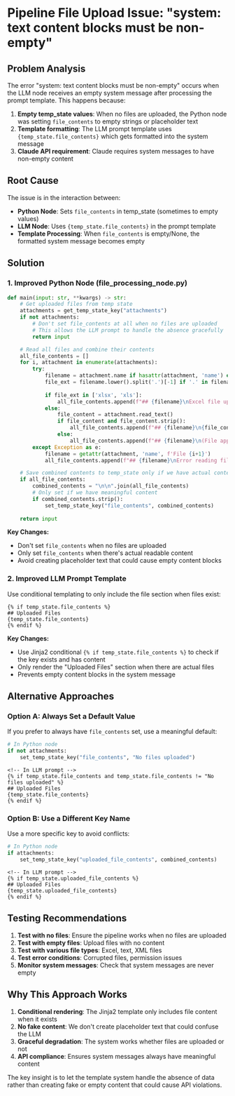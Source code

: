 # Pipeline File Upload Issue: "system: text content blocks must be non-empty"

## Problem Analysis

The error "system: text content blocks must be non-empty" occurs when the LLM node receives an empty system message after processing the prompt template. This happens because:

1. **Empty temp_state values**: When no files are uploaded, the Python node was setting `file_contents` to empty strings or placeholder text
2. **Template formatting**: The LLM prompt template uses `{temp_state.file_contents}` which gets formatted into the system message
3. **Claude API requirement**: Claude requires system messages to have non-empty content

## Root Cause

The issue is in the interaction between:
- **Python Node**: Sets `file_contents` in temp_state (sometimes to empty values)
- **LLM Node**: Uses `{temp_state.file_contents}` in the prompt template
- **Template Processing**: When `file_contents` is empty/None, the formatted system message becomes empty

## Solution

### 1. Improved Python Node (file_processing_node.py)

```python
def main(input: str, **kwargs) -> str: 
    # Get uploaded files from temp state
    attachments = get_temp_state_key("attachments")
    if not attachments:
        # Don't set file_contents at all when no files are uploaded
        # This allows the LLM prompt to handle the absence gracefully
        return input

    # Read all files and combine their contents
    all_file_contents = []
    for i, attachment in enumerate(attachments):
        try:
            filename = attachment.name if hasattr(attachment, 'name') else f"File {i+1}"
            file_ext = filename.lower().split('.')[-1] if '.' in filename else ''
            
            if file_ext in ['xlsx', 'xls']:
                all_file_contents.append(f"## {filename}\nExcel file uploaded (binary content cannot be displayed as text)")
            else:
                file_content = attachment.read_text()
                if file_content and file_content.strip():
                    all_file_contents.append(f"## {filename}\n{file_content}")
                else:
                    all_file_contents.append(f"## {filename}\n(File appears to be empty)")
        except Exception as e:
            filename = getattr(attachment, 'name', f'File {i+1}')
            all_file_contents.append(f"## {filename}\nError reading file: {str(e)}")

    # Save combined contents to temp_state only if we have actual content
    if all_file_contents:
        combined_contents = "\n\n".join(all_file_contents)
        # Only set if we have meaningful content
        if combined_contents.strip():
            set_temp_state_key("file_contents", combined_contents)
    
    return input
```

**Key Changes:**
- Don't set `file_contents` when no files are uploaded
- Only set `file_contents` when there's actual readable content
- Avoid creating placeholder text that could cause empty content blocks

### 2. Improved LLM Prompt Template

Use conditional templating to only include the file section when files exist:

```jinja2
{% if temp_state.file_contents %}
## Uploaded Files
{temp_state.file_contents}
{% endif %}
```

**Key Changes:**
- Use Jinja2 conditional `{% if temp_state.file_contents %}` to check if the key exists and has content
- Only render the "Uploaded Files" section when there are actual files
- Prevents empty content blocks in the system message

## Alternative Approaches

### Option A: Always Set a Default Value
If you prefer to always have `file_contents` set, use a meaningful default:

```python
# In Python node
if not attachments:
    set_temp_state_key("file_contents", "No files uploaded")
```

```jinja2
<!-- In LLM prompt -->
{% if temp_state.file_contents and temp_state.file_contents != "No files uploaded" %}
## Uploaded Files
{temp_state.file_contents}
{% endif %}
```

### Option B: Use a Different Key Name
Use a more specific key to avoid conflicts:

```python
# In Python node
if attachments:
    set_temp_state_key("uploaded_file_contents", combined_contents)
```

```jinja2
<!-- In LLM prompt -->
{% if temp_state.uploaded_file_contents %}
## Uploaded Files
{temp_state.uploaded_file_contents}
{% endif %}
```

## Testing Recommendations

1. **Test with no files**: Ensure the pipeline works when no files are uploaded
2. **Test with empty files**: Upload files with no content
3. **Test with various file types**: Excel, text, XML files
4. **Test error conditions**: Corrupted files, permission issues
5. **Monitor system messages**: Check that system messages are never empty

## Why This Approach Works

1. **Conditional rendering**: The Jinja2 template only includes file content when it exists
2. **No fake content**: We don't create placeholder text that could confuse the LLM
3. **Graceful degradation**: The system works whether files are uploaded or not
4. **API compliance**: Ensures system messages always have meaningful content

The key insight is to let the template system handle the absence of data rather than creating fake or empty content that could cause API violations.
